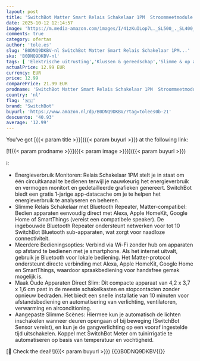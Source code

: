 ```yaml
---
layout: post
title: 'SwitchBot Matter Smart Relais Schakelaar 1PM  Stroommeetmodule met ingebouwde Bluetooth Repeater  Wi-Fi & Bluetooth Schakelaar werkt met Alexa/Apple HomeKit/Google Home  2 4 GHz  16A'
date: 2025-10-12 12:14:57
image: 'https://m.media-amazon.com/images/I/41zKuILop7L._SL500_._SL400_.jpg'
comments: true
category: ofertas
author: 'tole.es'
slug: 'B0DNQ9DKBV-nl SwitchBot Matter Smart Relais Schakelaar 1PM...'
sku: 'B0DNQ9DKBV-nl'
tags: [ 'Elektrische uitrusting','Klussen & gereedschap','Slimme & op afstand bedienbare stekkers','Stopcontacten & accessoires','switchbot','🇳🇱', ]
actualPrice: 12.99 EUR
currency: EUR
price: 12.99
comparePrice: 21.99 EUR
prodname: 'SwitchBot Matter Smart Relais Schakelaar 1PM  Stroommeetmodule met ingebouwde Bluetooth Repeater  Wi-Fi & Bluetooth Schakelaar werkt met Alexa/Apple HomeKit/Google Home  2 4 GHz  16A'
country: 'nl'
flag: '🇳🇱'
brand: 'SwitchBot'
buyurl: 'https://www.amazon.nl/dp/B0DNQ9DKBV/?tag=tolees0b-21'
descuento: '40.93'
average: '12.99'
---
```


You've got [{{< param title >}}]({{< param buyurl >}}) at the following link:

[![{{< param prodname >}}]({{< param image >}})]({{< param buyurl >}})

ℹ️:

- Energieverbruik Monitoren: Relais Schakelaar 1PM stelt je in staat om één circuitkanaal te bedienen terwijl je nauwkeurig het energieverbruik en vermogen monitort en gedetailleerde grafieken genereert. SwitchBot biedt een gratis 1-jarige app-datacache om je te helpen het energieverbruik te analyseren en beheren.
- Slimme Relais Schakelaar met Bluetooth Repeater, Matter-compatibel: Bedien apparaten eenvoudig direct met Alexa, Apple HomeKit, Google Home of SmartThings (vereist een compatibele speaker). De ingebouwde Bluetooth Repeater ondersteunt netwerken voor tot 10 SwitchBot Bluetooth sub-apparaten, wat zorgt voor naadloze connectiviteit.
- Meerdere Bedieningsopties: Verbind via Wi-Fi zonder hub om apparaten op afstand te bedienen met je smartphone. Als het internet uitvalt, gebruik je Bluetooth voor lokale bediening. Het Matter-protocol ondersteunt directe verbinding met Alexa, Apple HomeKit, Google Home en SmartThings, waardoor spraakbediening voor handsfree gemak mogelijk is.
- Maak Oude Apparaten Direct Slim: Dit compacte apparaat van 4,2 x 3,7 x 1,6 cm past in de meeste schakelkasten en stopcontacten zonder opnieuw bedraden. Het biedt een snelle installatie van 10 minuten voor afstandsbediening en automatisering van verlichting, ventilatoren, verwarming en airconditioning.
- Aangepaste Slimme Scènes: Hiermee kun je automatisch de lichten inschakelen wanneer deuren opengaan of bij beweging (SwitchBot Sensor vereist), en kun je de gangverlichting op een vooraf ingestelde tijd uitschakelen. Koppel met SwitchBot Meter om tuinirrigatie te automatiseren op basis van temperatuur en vochtigheid.

[🛒 Check the deal!!]({{< param buyurl >}})
{{<world>}}B0DNQ9DKBV{{</world>}}
